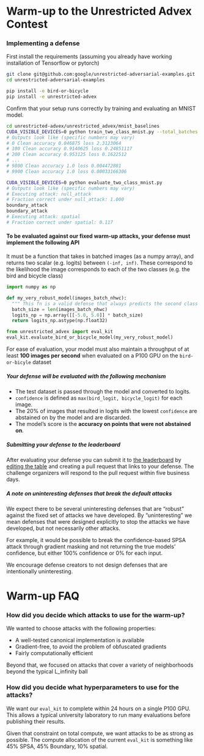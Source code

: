 # Warm-up to the Unrestricted Advex Contest


### Implementing a defense

First install the requirements (assuming you already have working installation
of Tensorflow or pytorch)
```bash
git clone git@github.com:google/unrestricted-adversarial-examples.git
cd unrestricted-adversarial-examples

pip install -e bird-or-bicycle
pip install -e unrestricted-advex
```

Confirm that your setup runs correctly by training and evaluating an MNIST model.
```bash
cd unrestricted-advex/unrestricted_advex/mnist_baselines
CUDA_VISIBLE_DEVICES=0 python train_two_class_mnist.py --total_batches 10000
# Outputs look like (specific numbers may vary)
# 0 Clean accuracy 0.046875 loss 2.3123064
# 100 Clean accuracy 0.9140625 loss 0.24851117
# 200 Clean accuracy 0.953125 loss 0.1622512
# ...
# 9800 Clean accuracy 1.0 loss 0.004472881
# 9900 Clean accuracy 1.0 loss 0.00033166306

CUDA_VISIBLE_DEVICES=0 python evaluate_two_class_mnist.py
# Outputs look like (specific numbers may vary)
# Executing attack: null_attack
# Fraction correct under null_attack: 1.000
boundary_attack
boundary_attack
# Executing attack: spatial
# Fraction correct under spatial: 0.117
```

#### To be evaluated against our fixed warm-up attacks, your defense must implement the following API

It must be a function that takes in batched images (as a numpy array), and returns two scalar (e.g. logits) between `(-inf, inf)`. These correspond to the likelihood the image corresponds to each of the two classes (e.g. the bird and bicycle class)

```python
import numpy as np

def my_very_robust_model(images_batch_nhwc):
  """ This fn is a valid defense that always predicts the second class """
  batch_size = len(images_batch_nhwc)
  logits_np = np.array([[-5.0, 5.0]] * batch_size)
  return logits_np.astype(np.float32)

from unrestricted_advex import eval_kit
eval_kit.evaluate_bird_or_bicycle_model(my_very_robust_model)
```

For ease of evaluation, your model must also maintain a throughput of at least **100 images per second** when evaluated on a P100 GPU on the `bird-or-bicyle` dataset

##### Your defense will be evaluated with the following mechanism

- The test dataset is passed through the model and converted to logits.
- `confidence` is defined as `max(bird_logit, bicycle_logit)` for each image.
- The 20% of images that resulted in logits with the lowest `confidence` are abstained on by the model and are discarded.
- The model’s score is the **accuracy on points that were not abstained on**.

##### Submitting your defense to the leaderboard

After evaluating your defense you can submit it to [the leaderboard](#user-content-leaderboard) by [editing the table](https://github.com/google/unrestricted-adversarial-examples/edit/master/README.md) and creating a pull request that links to your defense. The challenge organizers will respond to the pull request within five business days.

##### A note on uninteresting defenses that break the default attacks
We expect there to be several uninteresting defenses that are “robust” against the fixed set of attacks we have developed. By “uninteresting” we mean defenses that were designed explicitly to stop the attacks we have developed, but not necessarily other attacks. 

For example, it would be possible to break the confidence-based SPSA attack through gradient masking and not returning the true models’ confidence, but either 100% confidence or 0% for each input.

We encourage defense creators to not design defenses that are intentionally uninteresting.
 

# Warm-up FAQ

### How did you decide which attacks to use for the warm-up?

We wanted to choose attacks with the following properties:

- A well-tested canonical implementation is available
- Gradient-free, to avoid the problem of obfuscated gradients
- Fairly computationally efficient  

Beyond that, we focused on attacks that cover a variety of neighborhoods beyond the typical L_infinity ball 

### How did you decide what hyperparameters to use for the attacks?

We want our `eval_kit` to complete within 24 hours on a single P100 GPU. This allows a typical university laboratory to run many evaluations before publishing their results.

Given that constraint on total compute, we want attacks to be as strong as possible. The compute allocation of the current `eval_kit` is something like 45% SPSA, 45% Boundary, 10% spatial. 

